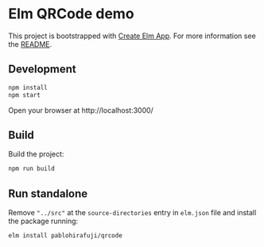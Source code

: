 # Elm QRCode demo

This project is bootstrapped with [Create Elm App](https://github.com/halfzebra/create-elm-app).
For more information see the [README](https://github.com/halfzebra/create-elm-app/blob/master/template/README.md).


## Development

```sh
npm install
npm start
```

Open your browser at http://localhost:3000/


## Build

Build the project:

```sh
npm run build
```


## Run standalone

Remove `"../src"` at the `source-directories` entry in `elm.json` file and install the package running:

```sh
elm install pablohirafuji/qrcode
```
